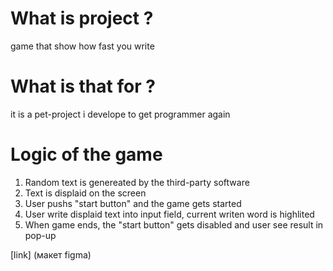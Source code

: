 # What is project ? 
game that show how fast you write

# What is that for ? 
it is a pet-project i develope to get programmer again 

# Logic of the game
1. Random text is genereated by the third-party software
2. Text is displaid on the screen
3. User pushs "start button" and the game gets started
4. User write displaid text into input field, current writen word is highlited
5. When game ends, the "start button" gets disabled and user see result in pop-up 

[link] (макет figma)